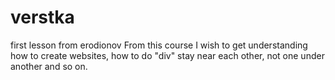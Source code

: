 # verstka
first lesson from erodionov
From this course I wish to get understanding how to create websites, how to do "div" stay near each other, not one under another and so on.
